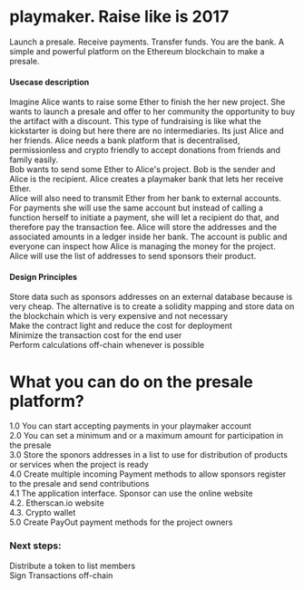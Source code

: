 # playmaker. Raise like is 2017
Launch a presale. Receive payments. Transfer funds. You are the bank. A simple and powerful platform on the Ethereum blockchain to make a presale.</br>
#### Usecase description
Imagine Alice wants to raise some Ether to finish the her new project. She wants to launch a presale and offer to her community the opportunity to buy the artifact with a discount. This type of fundraising is like what the kickstarter is doing but here there are no intermediaries. Its just Alice and her friends. Alice needs a bank platform that is decentralised, permissionless and crypto friendly to accept donations from friends and family easily.</br>
Bob wants to send some Ether to Alice's project. Bob is the sender and Alice is the recipient. Alice creates a playmaker bank that lets her receive Ether.</br>
Alice will also need to transmit Ether from her bank to external accounts. For payments she will use the same account but instead of calling a function herself to initiate a payment, she will let a recipient do that, and therefore pay the transaction fee. Alice will store the addresses and the associated amounts in a ledger inside her bank. The account is public and everyone can inspect how Alice is managing the money for the project.</br>
Alice will use the list of addresses to send sponsors their product. 


#### Design Principles
Store data such as sponsors addresses on an external database because is very cheap. The alternative is to create a solidity mapping and store data on the blockchain which is very expensive and not necessary</br>
Make the contract light and reduce the cost for deployment</br>
Minimize the transaction cost for the end user</br>
Perform calculations off-chain whenever is possible</br>

# What you can do on the presale platform?
1.0 You can start accepting payments in your playmaker account</br>
2.0 You can set a minimum and or a maximum amount for participation in the presale</br>
3.0 Store the sponors addresses in a list to use for distribution of products or services when the project is ready</br>
4.0 Create multiple incoming Payment methods to allow sponsors register to the presale and send contributions</br>
4.1 The application interface. Sponsor can use the online website </br>
4.2. Etherscan.io website</br>
4.3. Crypto wallet</br>
5.0 Create PayOut payment methods for the project owners

### Next steps: 
Distribute a token to list members</br>
Sign Transactions off-chain</br>


